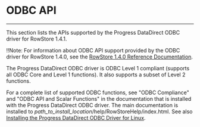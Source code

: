 # ODBC API
---

This section lists the APIs supported by the Progress DataDirect ODBC driver for RowStore 1.4.1.

!!Note:
	For information about ODBC API support provided by the ODBC driver for RowStore 1.4.0, see the <a href="http://rowstore.docs.snappydata.io/docs-gemfirexd/reference/odbc/ref-odbc-apis.html" class="xref">RowStore 1.4.0 Reference Documentation</a>.</p>
The Progress DataDirect ODBC driver is ODBC Level 1 compliant (supports all ODBC Core and Level 1 functions). It also supports a subset of Level 2 functions.

For a complete list of supported ODBC functions, see "ODBC Compliance" and "ODBC API and Scalar Functions" in the documentation that is installed with the Progress DataDirect ODBC driver. The main documentation is installed to <span class="ph filepath">*path\_to\_install\_location*/help/RowStoreHelp/index.html</span>. See also <a href="../../developers_guide/topics/odbc/install_config_odbc.html#concept_d35_lng_rl__section_usg_vrg_fr" class="xref">Installing the Progress DataDirect ODBC Driver for Linux</a>.


